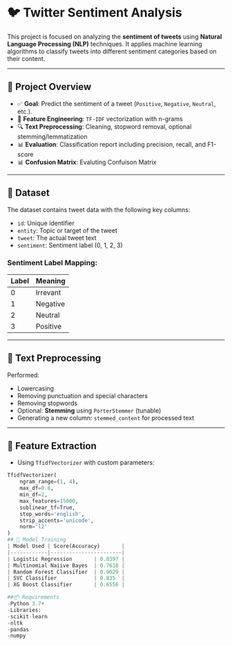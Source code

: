 # 🐦 Twitter Sentiment Analysis

This project is focused on analyzing the **sentiment of tweets** using **Natural Language Processing (NLP)** techniques. It applies machine learning algorithms to classify tweets into different sentiment categories based on their content.

---

## 🚀 Project Overview

- ✅ **Goal**: Predict the sentiment of a tweet (`Positive`, `Negative`, `Neutral`, etc.).
- 🧠 **Feature Engineering**: `TF-IDF` vectorization with n-grams
- 🔍 **Text Preprocessing**: Cleaning, stopword removal, optional stemming/lemmatization
- 📊 **Evaluation**: Classification report including precision, recall, and F1-score
- 📊 **Confusion Matrix**: Evaluting Confuison Matrix 

---

## 📁 Dataset

The dataset contains tweet data with the following key columns:
- `id`: Unique identifier
- `entity`: Topic or target of the tweet
- `tweet`: The actual tweet text
- `sentiment`: Sentiment label (0, 1, 2, 3)

### Sentiment Label Mapping:
| Label | Meaning     |
|-------|-------------|
| 0     | Irrevant   |
| 1     | Negative    |
| 2     | Neutral  |
| 3     | Positive |

---

## 🧹 Text Preprocessing

Performed:
- Lowercasing
- Removing punctuation and special characters
- Removing stopwords
- Optional: **Stemming** using `PorterStemmer` (tunable)
- Generating a new column: `stemmed_content` for processed text

---

## 🧪 Feature Extraction

- Using `TfidfVectorizer` with custom parameters:
```python
TfidfVectorizer(
    ngram_range=(1, 4),
    max_df=0.8,
    min_df=2,
    max_features=15000,
    sublinear_tf=True,
    stop_words='english',
    strip_accents='unicode',
    norm='l2'
)
## 🤖 Model Training
| Model Used | Score(Accuracy)       |
|------------|-----------------------|
| Logistic Regression       | 0.8397 |
| Multinomial Naiive Bayes  | 0.7618 |
| Random Forest Classifier  | 0.9029 |
| SVC Classifier            | 0.835  |
| XG Boost Classifier       | 0.6556 |

##📦 Requirements
-Python 3.7+
-Libraries:
-scikit-learn
-nltk
-pandas
-numpy